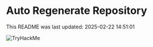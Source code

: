 # Auto Regenerate Repository

This README was last updated: 2025-02-22 14:51:01

 ![TryHackMe](https://tryhackme.com/badge/533634)
